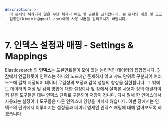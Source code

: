 ```yaml
---
description: >-
  이 문서의 허가되지 않은 무단 복제나 배포 및 출판을 금지합니다. 본 문서의 내용 및 도표 등을 인용하고자 하는 경우 출처를 명시하고
  김종민(kimjmin@gmail.com)에게 사용 내용을 알려주시기 바랍니다.
---
```


# 7. 인덱스 설정과 매핑 - Settings & Mappings

  Elasticsearch 의 **인덱스**는 도큐먼트들이 모여 있는 논리적인 데이터의 집합입니다. [3장](../03-cluster/3.2-index-and-shards.md)에서 언급했듯이 인덱스는 하나의 노드에만 존재하지 않고 샤드 단위로 구분되어 여러 노드에 걸쳐 저장되어 데이터 무결성의 보장과 검색 성능의 향상을 실현합니다. 그 밖에도 데이터의 저장 및 검색 방법에 대한 설정이나 앞 장에서 살펴본 사용자 정의 애널라이저 같은 도구들은 대부 인덱스 단위로 구분되어 저장이 됩니다. 다시 말해 한 인덱스에서 사용되는 설정이나 도구들은 다른 인덱스에 영향을 미치지 않습니다. 이번 장에서는 인덱스의 단위에서 이루어지는 설정들과 데이터 명세인 인덱스 매핑에 대해 알아보도록 하겠습니다.

